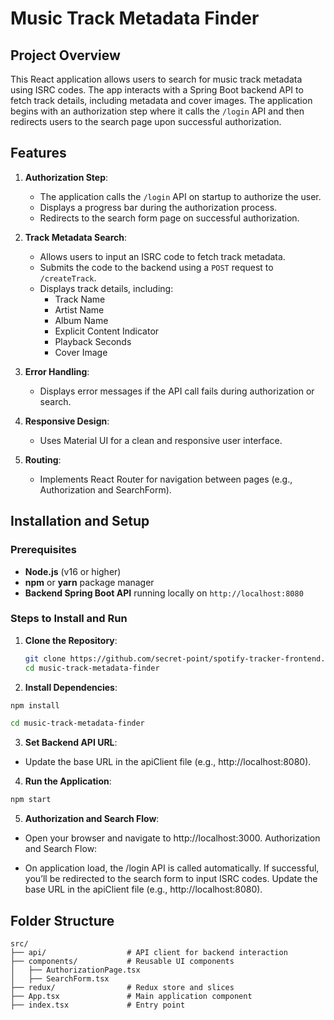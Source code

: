 # Music Track Metadata Finder

## Project Overview

This React application allows users to search for music track metadata using ISRC codes. The app interacts with a Spring Boot backend API to fetch track details, including metadata and cover images. The application begins with an authorization step where it calls the `/login` API and then redirects users to the search page upon successful authorization.

## Features

1. **Authorization Step**:

   - The application calls the `/login` API on startup to authorize the user.
   - Displays a progress bar during the authorization process.
   - Redirects to the search form page on successful authorization.

2. **Track Metadata Search**:

   - Allows users to input an ISRC code to fetch track metadata.
   - Submits the code to the backend using a `POST` request to `/createTrack`.
   - Displays track details, including:
     - Track Name
     - Artist Name
     - Album Name
     - Explicit Content Indicator
     - Playback Seconds
     - Cover Image

3. **Error Handling**:

   - Displays error messages if the API call fails during authorization or search.

4. **Responsive Design**:

   - Uses Material UI for a clean and responsive user interface.

5. **Routing**:
   - Implements React Router for navigation between pages (e.g., Authorization and SearchForm).

## Installation and Setup

### Prerequisites

- **Node.js** (v16 or higher)
- **npm** or **yarn** package manager
- **Backend Spring Boot API** running locally on `http://localhost:8080`

### Steps to Install and Run

1. **Clone the Repository**:
   ```bash
   git clone https://github.com/secret-point/spotify-tracker-frontend.git
   cd music-track-metadata-finder
   ```
2. **Install Dependencies**:

```bash
npm install

cd music-track-metadata-finder
```

3. **Set Backend API URL**:

- Update the base URL in the apiClient file (e.g., http://localhost:8080).

4. **Run the Application**:

```bash
npm start
```

5. **Authorization and Search Flow**:

- Open your browser and navigate to http://localhost:3000.
  Authorization and Search Flow:

- On application load, the /login API is called automatically.
  If successful, you’ll be redirected to the search form to input ISRC codes.
  Update the base URL in the apiClient file (e.g., http://localhost:8080).

## Folder Structure

```
src/
├── api/                  # API client for backend interaction
├── components/           # Reusable UI components
│   ├── AuthorizationPage.tsx
│   ├── SearchForm.tsx
├── redux/                # Redux store and slices
├── App.tsx               # Main application component
├── index.tsx             # Entry point
```

